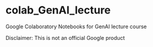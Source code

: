 # colab_GenAI_lecture

Google Colaboratory Notebooks for GenAI lecture course

Disclaimer: This is not an official Google product
